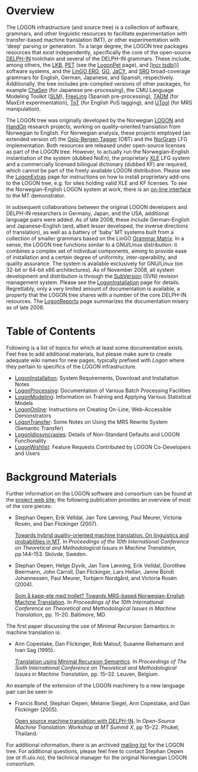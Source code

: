 # Overview

The LOGON infrastructure (and source tree) is a collection of software,
grammars, and other linguistic resources to facilitate experimentation
with transfer-based machine translation (MT), or other experimentation
with 'deep' parsing or generation. To a large degree, the LOGON tree
packages resources that exist independently, specifically the core of
the open-source [DELPH-IN](http://www.delph-in.net) toolchain and
several of the DELPH-IN grammars. These include, among others, the
[LKB](http://www.delph-in.net/lkb), [PET](http://www.delph-in.net/pet)
(see the [LogonPet](../LogonPet) page), and [\[incr
tsdb()\]](http://www.delph-in.net/itsdb) software systems, and the
[LinGO ERG](http://www.delph-in.net/erg),
[GG](http://www.delph-in.net/gg), [JaCY](http://www.delph-in.net/jacy),
and [SRG](http://www.delph-in.net/srg) broad-coverage grammars for
English, German, Japanese, and Spanish, respectively. Additionally, the
tree includes pre-compiled versions of other packages, for example
[ChaSen](http://chasen.aist-nara.ac.jp/chasen/distribution.html.en) (for
Japanese pre-processing), the CMU Language Modeling Toolkit
([SLM](http://www.speech.cs.cmu.edu/SLM_info.html)),
[FreeLing](http://garraf.epsevg.upc.es/freeling/) (Spanish
pre-processing), [TADM](http://tadm.sourceforge.net/) (for MaxEnt
experimentation), [TnT](http://www.coli.uni-saarland.de/~thorsten/tnt/)
(for English PoS tagging), and
[UTool](http://www.coli.uni-saarland.de/projects/chorus/utool/) (for MRS
manipulation).

The LOGON tree was originally developed by the Norwegian
[LOGON](http://www.emmtee.net) and
[HandOn](http://www.emmtee.net/index.php?page=7) research projects,
working on quality-oriented translation from Norwegian to English. For
Norwegian analysis, these projects employed (an extended version of) the
[Oslo-Bergen
Tagger](http://maximos.aksis.uib.no/Aksis-wiki/Oslo-Bergen_Tagger) (OBT)
and the [NorGram](http://www.hf.uib.no/i/LiLi/SLF/Dyvik/norgram/) LFG
implementation. Both resources are released under open-source licenses
as part of the LOGON tree. However, to actually run the
Norwegian–English instantiation of the system (dubbed NoEn), the
proprietary [XLE](http://www2.parc.com/isl/groups/nltt/xle/) LFG system
and a commercially licensed bilingual dictionary (dubbed KF) are
required, which cannot be part of the freely available LOGON
distribution. Please see the [LogonExtras](../LogonExtras) page for
instructions on how to install proprietary add-ons to the LOGON tree,
e.g. for sites holding valid XLE and KF licenses. To see the
Norwegian–English LOGON system at work, there is an [on-line
interface](http://noen.emmtee.net) to the MT demonstrator.

In subsequent collaborations between the original LOGON developers and
DELPH-IN researchers in Germany, Japan, and the USA, additional language
pairs were added. As of late 2008, these include German–English and
Japanese–English (and, albeit lesser developed, the inverse directions
of translation), as well as a battery of 'baby' MT systems built from a
collection of smaller grammars based on the LinGO [Grammar
Matrix](http://www.delph-in.net/matrix). In a sense, the LOGON tree
functions similar to a GNU/Linux distribution: it combines a complex set
of individual components, aiming to provide ease of installation and a
certain degree of uniformity, inter-operability, and quality assurance.
The system is available exclusively for GNU/Linux (on 32-bit or 64-bit
x86 architectures). As of November 2008, all system development and
distribution is through the [SubVersion](http://subversion.tigris.org/)
(SVN) revision management system. Please see the
[LogonInstallation](../LogonInstallation) page for details. Regrettably,
only a very limited amount of documentation is available, a property
that the LOGON tree shares with a number of the core DELPH-IN resources.
The [LogonReports](../LogonReports) page summarizes the documentation
misery as of late 2008.

# Table of Contents

Following is a list of topics for which at least some documentation
exists. Feel free to add additional materials, but please make sure to
create adequate wiki names for new pages, typically prefixed with
*Logon* where they pertain to specifics of the LOGON infrastructure.

- [LogonInstallation](../LogonInstallation): System Requirements,
Download and Installation Notes
- [LogonProcessing](../LogonProcessing): Documentation of Various Batch
Processing Facilities
- [LogonModeling](../LogonModeling): Information on Training and Applying
Various Statistical Models
- [LogonOnline](../LogonOnline): Instructions on Creating On-Line,
Web-Accessible Demonstrators
- [LogonTransfer](../LogonTransfer): Some Notes on Using the MRS Rewrite
System (Semantic Transfer)
- [LogonIdiosyncrasies](../LogonIdiosyncrasies): Details of Non-Standard
Defaults and LOGON Functionality
- [LogonWishlist](../LogonWishlist): Feature Requests Contributed by
LOGON Co-Developers and Users

# Background Materials

Further information on the LOGON software and consortium can be found at
the [project web site](http://www.emmtee.net/); the following
publication provides an overview of most of the core pieces:

- Stephan Oepen, Erik Velldal, Jan Tore Lønning, Paul Meurer, Victoria
Rosén, and Dan Flickinger (2007).
  
  [Towards hybrid quality-oriented machine translation. On linguistics
and probabilities in
MT](http://share.emmtee.net/pub/bscw.cgi/d64459/tmi07.pdf). In
*Proceedings of the 10th International Conference on Theoretical and
Methodological Issues in Machine Translation*, pp.144–153. Skövde,
Sweden.
- Stephan Oepen, Helge Dyvik, Jan Tore Lønning, Erik Velldal, Dorothee
Beermann, John Carroll, Dan Flickinger, Lars Hellan, Janne Bondi
Johannessen, Paul Meurer, Torbjørn Nordgård, and Victoria Rosén
(2004).
  
  [Som å kapp-ete med trollet? Towards MRS-based Norwegian-English
Machine
Translation](http://share.emmtee.net/pub/bscw.cgi/d23044/tmi04.pdf).
In *Proceedings of the 10th International Conference on Theoretical
and Methodological Issues in Machine Translation*, pp. 11–20.
Baltimore, MD.

The first paper discussing the use of Minimal Recursion Semantics in
machine translation is:

- Ann Copestake, Dan Flickinger, Rob Malouf, Susanne Riehemann and
Ivan Sag (1995).
  
  [Translation using Minimal Recursion
Semantics](http://www.cl.cam.ac.uk/~aac10/papers/tmi95.ps.gz). In
*Proceedings of The Sixth International Conference on Theoretical
and Methodological Issues in Machine Translation*, pp. 15–32.
Leuven, Belgium.

An example of the extension of the LOGON machinery to a new language
pair can be seen in

- Francis Bond, Stephan Oepen, Melanie Siegel, Ann Copestake, and Dan
Flickinger (2005).
  
  [Open source machine translation with
DELPH-IN](http://www2.nict.go.jp/x/x161/en/member/bond/pubs/2005-summit-osmt.pdf).
In *Open-Source Machine Translation: Workshop at MT Summit X*, pp
15–22. Phuket, Thailand.

For additional information, there is an archived [mailing
list](http://lists.emmtee.net/mailman/listinfo/logon) for the LOGON
tree. For additional questions, please feel free to contact Stephan
Oepen (oe *at* ifi.uio.no), the technical manager for the original
Norwegian LOGON consortium.
